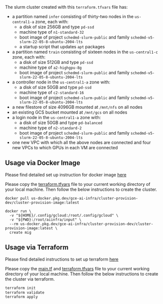 The slurm cluster created with this `terraform.tfvars` file has:
- a partition named `infer` consisting of thirty-two nodes in the `us-central1-a` zone, each with:
  - a disk of size 256GB and type `pd-ssd`
  - machine type of `n1-standard-32`
  - boot image of project `schedmd-slurm-public` and family `schedmd-v5-slurm-22-05-8-ubuntu-2004-lts`
  - a startup script that updates `apt` packages
- a partition named `train` consisting of sixteen nodes in the `us-central1-c` zone, each with:
  - a disk of size 512GB and type `pd-ssd`
  - machine type of `a2-highgpu-8g`
  - boot image of project `schedmd-slurm-public` and family `schedmd-v5-slurm-22-05-8-ubuntu-2004-lts`
- a controller node in the `us-central1-a` zone with:
  - a disk of size 50GB and type `pd-ssd`
  - machine type of `c2-standard-16`
  - boot image of project `schedmd-slurm-public` and family `schedmd-v5-slurm-22-05-8-ubuntu-2004-lts`
- a new filestore of size 4096GB mounted at `/mnt/nfs` on all nodes
- an existing GCS bucket mounted at `/mnt/gcs` on all nodes
- a login node in the `us-central1-a` zone with:
  - a disk of size 50GB and type `pd-balanced`
  - machine type of `n2-standard-2`
  - boot image of project `schedmd-slurm-public` and family `schedmd-v5-slurm-22-05-8-ubuntu-2004-lts`
- one new VPC with which all the above nodes are connected and four new VPCs to which GPUs in each VM are connected

## Usage via Docker Image
Please find detailed set up instruction for docker image
[here](../../../README.md#usage-via-docker-image)

Please copy the [terraform.tfvars](./terraform.tfvars) file to your current working
directory of your local machine. Then follow the below instructions to create the cluster.

```docker
docker pull us-docker.pkg.dev/gce-ai-infra/cluster-provision-dev/cluster-provision-image:latest

docker run \
  -v "${HOME}/.config/gcloud:/root/.config/gcloud" \
  -v "${PWD}:/root/aiinfra/input" \
  --rm us-docker.pkg.dev/gce-ai-infra/cluster-provision-dev/cluster-provision-image:latest \
  create mig 
```

## Usage via Terraform
Please find detailed instructions to set up terraform
[here](../../../README.md#usage-via-terraform)

Please copy the [main.tf](./main.tf) and [terraform.tfvars](./terraform.tfvars) file to your current working
directory of your local machine. Then follow the below instructions to create the cluster
via terraform.

```cmd
terraform init
terraform validate
terraform apply
```
